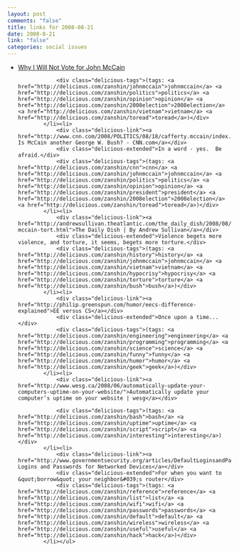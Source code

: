 ```yaml
--- 
layout: post
comments: "false"
title: links for 2008-08-21
date: 2008-8-21
link: "false"
categories: social issues
---
```

<ul class="delicious"><li>
                <div class="delicious-link"><a href="http://www.military.com/opinion/0,15202,164859_1,00.html">Why I Will Not Vote for John McCain</a></div>
                
                <div class="delicious-tags">(tags: <a href="http://delicious.com/zanshin/johnmccain">johnmccain</a> <a href="http://delicious.com/zanshin/politics">politics</a> <a href="http://delicious.com/zanshin/opinion">opinion</a> <a href="http://delicious.com/zanshin/2008election">2008election</a> <a href="http://delicious.com/zanshin/vietnam">vietnam</a> <a href="http://delicious.com/zanshin/toread">toread</a>)</div>
            </li><li>
                <div class="delicious-link"><a href="http://www.cnn.com/2008/POLITICS/08/18/cafferty.mccain/index.html">Commentary: Is McCain another George W. Bush? - CNN.com</a></div>
                <div class="delicious-extended">In a word - yes.  Be afraid.</div>
                <div class="delicious-tags">(tags: <a href="http://delicious.com/zanshin/cnn">cnn</a> <a href="http://delicious.com/zanshin/johnmccain">johnmccain</a> <a href="http://delicious.com/zanshin/politics">politics</a> <a href="http://delicious.com/zanshin/opinion">opinion</a> <a href="http://delicious.com/zanshin/president">president</a> <a href="http://delicious.com/zanshin/2008election">2008election</a> <a href="http://delicious.com/zanshin/toread">toread</a>)</div>
            </li><li>
                <div class="delicious-link"><a href="http://andrewsullivan.theatlantic.com/the_daily_dish/2008/08/was-mccain-tort.html">The Daily Dish | By Andrew Sullivan</a></div>
                <div class="delicious-extended">Violence begets more violence, and torture, it seems, begets more torture.</div>
                <div class="delicious-tags">(tags: <a href="http://delicious.com/zanshin/history">history</a> <a href="http://delicious.com/zanshin/johnmccain">johnmccain</a> <a href="http://delicious.com/zanshin/vietnam">vietnam</a> <a href="http://delicious.com/zanshin/hypocrisy">hypocrisy</a> <a href="http://delicious.com/zanshin/torture">torture</a> <a href="http://delicious.com/zanshin/bush">bush</a>)</div>
            </li><li>
                <div class="delicious-link"><a href="http://philip.greenspun.com/humor/eecs-difference-explained">EE versus CS</a></div>
                <div class="delicious-extended">Once upon a time...</div>
                <div class="delicious-tags">(tags: <a href="http://delicious.com/zanshin/engineering">engineering</a> <a href="http://delicious.com/zanshin/programming">programming</a> <a href="http://delicious.com/zanshin/science">science</a> <a href="http://delicious.com/zanshin/funny">funny</a> <a href="http://delicious.com/zanshin/humor">humor</a> <a href="http://delicious.com/zanshin/geek">geek</a>)</div>
            </li><li>
                <div class="delicious-link"><a href="http://www.wesg.ca/2008/06/automatically-update-your-computers-uptime-on-your-website/">Automatically update your computer’s uptime on your website | wesg</a></div>
                
                <div class="delicious-tags">(tags: <a href="http://delicious.com/zanshin/bash">bash</a> <a href="http://delicious.com/zanshin/uptime">uptime</a> <a href="http://delicious.com/zanshin/script">script</a> <a href="http://delicious.com/zanshin/interesting">interesting</a>)</div>
            </li><li>
                <div class="delicious-link"><a href="http://www.governmentsecurity.org/articles/DefaultLoginsandPasswordsforNetworkedDevices.php">Default Logins and Passwords for Networked Devices</a></div>
                <div class="delicious-extended">For when you want to &quot;borrow&quot; your neighbor&#039;s router</div>
                <div class="delicious-tags">(tags: <a href="http://delicious.com/zanshin/reference">reference</a> <a href="http://delicious.com/zanshin/list">list</a> <a href="http://delicious.com/zanshin/wifi">wifi</a> <a href="http://delicious.com/zanshin/passwords">passwords</a> <a href="http://delicious.com/zanshin/default">default</a> <a href="http://delicious.com/zanshin/wireless">wireless</a> <a href="http://delicious.com/zanshin/useful">useful</a> <a href="http://delicious.com/zanshin/hack">hack</a>)</div>
            </li></ul>
